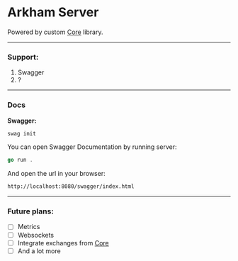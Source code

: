 # Arkham Server

Powered by custom [Core](https://github.com/Lazy-Parser/Collector.git) library.

---

### Support:

1. Swagger
2. ?

---

### Docs

**Swagger:**

```bash
swag init
```

You can open Swagger Documentation by running server:

```go
go run .
```

And open the url in your browser:

```bash
http://localhost:8080/swagger/index.html
```

---

### Future plans:

- [ ]  Metrics
- [ ]  Websockets
- [ ]  Integrate exchanges from [Core](https://github.com/Lazy-Parser/Collector.git)
- [ ]  And a lot more